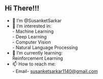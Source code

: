 ## Hi There!!!
- 👋 I’m @SusanketSarkar
- 👀 I’m interested in:<br>
      <t>- Machine Learning <br>
      - Deep Learning<br>
      - Computer Vision<br>
      - Natural Language Processing<br>
- 🌱 I’m currently learning: <br>Reinforcement Learning 
- 📫 How to reach me:<br>
      - Email- susanketsarkar1140@gmail.com 
      

<!---
SusanketSarkar/SusanketSarkar is a ✨ special ✨ repository because its `README.md` (this file) appears on your GitHub profile.
You can click the Preview link to take a look at your changes.
--->
